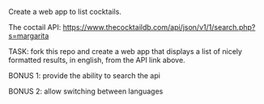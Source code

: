 Create a web app to list cocktails.

The coctail API: https://www.thecocktaildb.com/api/json/v1/1/search.php?s=margarita

TASK: fork this repo and create a web app that displays a list of nicely formatted results, in english, from the API link above.

BONUS 1: provide the ability to search the api

BONUS 2: allow switching between languages
